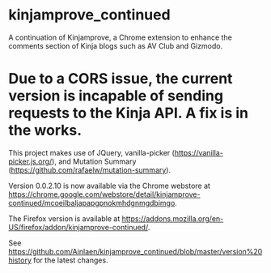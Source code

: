 # kinjamprove_continued
A continuation of Kinjamprove, a Chrome extension to enhance the comments section of Kinja blogs such as AV Club and Gizmodo.


# Due to a CORS issue, the current version is incapable of sending requests to the Kinja API. A fix is in the works.


This project makes use of JQuery, vanilla-picker (https://vanilla-picker.js.org/), and Mutation Summary (https://github.com/rafaelw/mutation-summary).

Version 0.0.2.10 is now available via the Chrome webstore at https://chrome.google.com/webstore/detail/kinjamprove-continued/mcoeilbaljapapgpnokmhdgnmgdbimgo.

The Firefox version is available at https://addons.mozilla.org/en-US/firefox/addon/kinjamprove-continued/.

See https://github.com/Ainlaen/kinjamprove_continued/blob/master/version%20history for the latest changes.
